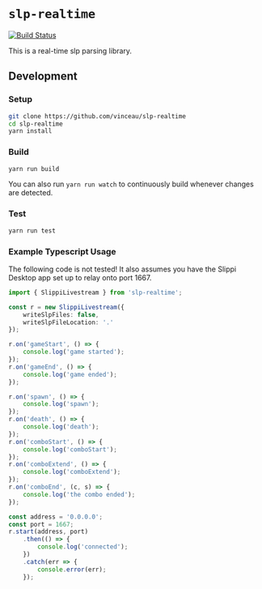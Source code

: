 # `slp-realtime`

[![Build Status](https://github.com/vinceau/slp-realtime/workflows/build/badge.svg)](https://github.com/vinceau/slp-realtime/actions?workflow=build)

This is a real-time slp parsing library.

## Development

### Setup

```bash
git clone https://github.com/vinceau/slp-realtime
cd slp-realtime
yarn install
```

### Build

```bash
yarn run build
```

You can also run `yarn run watch` to continuously build whenever changes are detected.

### Test

```bash
yarn run test
```

### Example Typescript Usage

The following code is not tested! It also assumes you have the Slippi Desktop app set up to relay onto port 1667.

```typescript
import { SlippiLivestream } from 'slp-realtime';

const r = new SlippiLivestream({
    writeSlpFiles: false,
    writeSlpFileLocation: '.'
});

r.on('gameStart', () => {
    console.log('game started');
});
r.on('gameEnd', () => {
    console.log('game ended');
});

r.on('spawn', () => {
    console.log('spawn');
});
r.on('death', () => {
    console.log('death');
});
r.on('comboStart', () => {
    console.log('comboStart');
});
r.on('comboExtend', () => {
    console.log('comboExtend');
});
r.on('comboEnd', (c, s) => {
    console.log('the combo ended');
});

const address = '0.0.0.0';
const port = 1667;
r.start(address, port)
    .then(() => {
        console.log('connected');
    })
    .catch(err => {
        console.error(err);
    });

```
